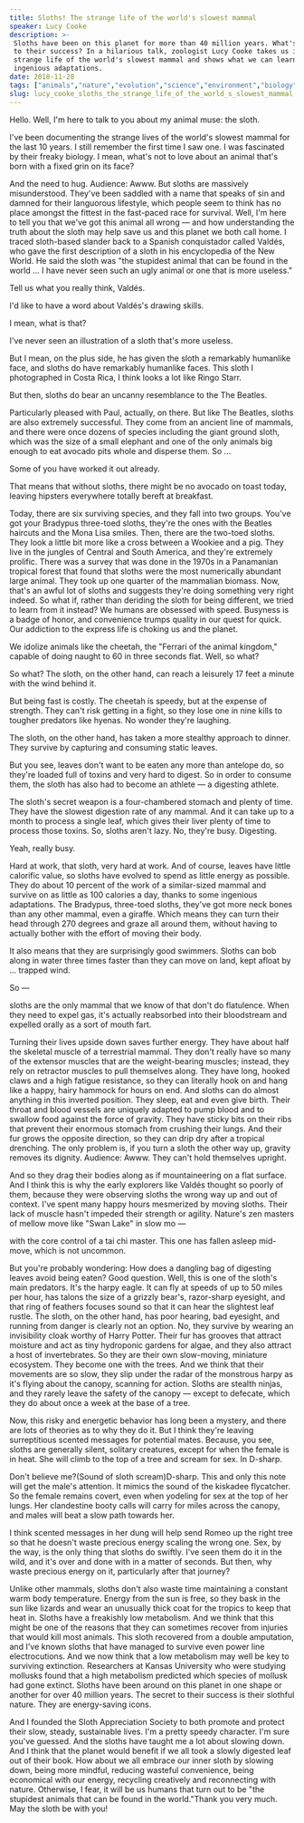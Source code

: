 ```yaml
---
title: Sloths! The strange life of the world's slowest mammal
speaker: Lucy Cooke
description: >-
 Sloths have been on this planet for more than 40 million years. What's the secret
 to their success? In a hilarious talk, zoologist Lucy Cooke takes us inside the
 strange life of the world's slowest mammal and shows what we can learn from their
 ingenious adaptations.
date: 2018-11-28
tags: ["animals","nature","evolution","science","environment","biology","life"]
slug: lucy_cooke_sloths_the_strange_life_of_the_world_s_slowest_mammal
---
```


Hello. Well, I'm here to talk to you about my animal muse: the sloth.

I've been documenting the strange lives of the world's slowest mammal for the last 10
years. I still remember the first time I saw one. I was fascinated by their freaky
biology. I mean, what's not to love about an animal that's born with a fixed grin on its
face?

And the need to hug. Audience: Awww. But sloths are massively misunderstood. They've been
saddled with a name that speaks of sin and damned for their languorous lifestyle, which
people seem to think has no place amongst the fittest in the fast-paced race for survival.
Well, I'm here to tell you that we've got this animal all wrong — and how understanding
the truth about the sloth may help save us and this planet we both call home. I traced
sloth-based slander back to a Spanish conquistador called Valdés, who gave the first
description of a sloth in his encyclopedia of the New World. He said the sloth was "the
stupidest animal that can be found in the world ... I have never seen such an ugly animal
or one that is more useless."

Tell us what you really think, Valdés.

I'd like to have a word about Valdés's drawing skills.

I mean, what is that?

I've never seen an illustration of a sloth that's more useless.

But I mean, on the plus side, he has given the sloth a remarkably humanlike face, and
sloths do have remarkably humanlike faces. This sloth I photographed in Costa Rica, I
think looks a lot like Ringo Starr.

But then, sloths do bear an uncanny resemblance to the The Beatles.

Particularly pleased with Paul, actually, on there. But like The Beatles, sloths are also
extremely successful. They come from an ancient line of mammals, and there were once
dozens of species including the giant ground sloth, which was the size of a small elephant
and one of the only animals big enough to eat avocado pits whole and disperse them. So ... 

Some of you have worked it out already.

That means that without sloths, there might be no avocado on toast today, leaving hipsters
everywhere totally bereft at breakfast.

Today, there are six surviving species, and they fall into two groups. You've got your
Bradypus three-toed sloths, they're the ones with the Beatles haircuts and the Mona Lisa
smiles. Then, there are the two-toed sloths. They look a little bit more like a cross
between a Wookiee and a pig. They live in the jungles of Central and South America, and
they're extremely prolific. There was a survey that was done in the 1970s in a Panamanian
tropical forest that found that sloths were the most numerically abundant large animal.
They took up one quarter of the mammalian biomass. Now, that's an awful lot of sloths and
suggests they're doing something very right indeed. So what if, rather than deriding the
sloth for being different, we tried to learn from it instead? We humans are obsessed with
speed. Busyness is a badge of honor, and convenience trumps quality in our quest for
quick. Our addiction to the express life is choking us and the planet.

We idolize animals like the cheetah, the "Ferrari of the animal kingdom," capable of doing
naught to 60 in three seconds flat. Well, so what?

So what? The sloth, on the other hand, can reach a leisurely 17 feet a minute with the
wind behind it.

But being fast is costly. The cheetah is speedy, but at the expense of strength. They
can't risk getting in a fight, so they lose one in nine kills to tougher predators like
hyenas. No wonder they're laughing.

The sloth, on the other hand, has taken a more stealthy approach to dinner. They survive
by capturing and consuming static leaves.

But you see, leaves don't want to be eaten any more than antelope do, so they're loaded
full of toxins and very hard to digest. So in order to consume them, the sloth has also
had to become an athlete — a digesting athlete.

The sloth's secret weapon is a four-chambered stomach and plenty of time. They have the
slowest digestion rate of any mammal. And it can take up to a month to process a single
leaf, which gives their liver plenty of time to process those toxins. So, sloths aren't
lazy. No, they're busy. Digesting.

Yeah, really busy.

Hard at work, that sloth, very hard at work. And of course, leaves have little calorific
value, so sloths have evolved to spend as little energy as possible. They do about 10
percent of the work of a similar-sized mammal and survive on as little as 100 calories a
day, thanks to some ingenious adaptations. The Bradypus, three-toed sloths, they've got
more neck bones than any other mammal, even a giraffe. Which means they can turn their
head through 270 degrees and graze all around them, without having to actually bother with
the effort of moving their body.

It also means that they are surprisingly good swimmers. Sloths can bob along in water
three times faster than they can move on land, kept afloat by ... trapped
wind.

So —

sloths are the only mammal that we know of that don't do flatulence. When they need to
expel gas, it's actually reabsorbed into their bloodstream and expelled orally as a sort
of mouth fart.

Turning their lives upside down saves further energy. They have about half the skeletal
muscle of a terrestrial mammal. They don't really have so many of the extensor muscles
that are the weight-bearing muscles; instead, they rely on retractor muscles to pull
themselves along. They have long, hooked claws and a high fatigue resistance, so they can
literally hook on and hang like a happy, hairy hammock for hours on end. And sloths can do
almost anything in this inverted position. They sleep, eat and even give birth. Their
throat and blood vessels are uniquely adapted to pump blood and to swallow food against
the force of gravity. They have sticky bits on their ribs that prevent their enormous
stomach from crushing their lungs. And their fur grows the opposite direction, so they can
drip dry after a tropical drenching. The only problem is, if you turn a sloth the other
way up, gravity removes its dignity. Audience: Awww. They can't hold themselves
upright.

And so they drag their bodies along as if mountaineering on a flat surface. And I think
this is why the early explorers like Valdés thought so poorly of them, because they were
observing sloths the wrong way up and out of context. I've spent many happy hours
mesmerized by moving sloths. Their lack of muscle hasn't impeded their strength or
agility. Nature's zen masters of mellow move like "Swan Lake" in slow mo
—

with the core control of a tai chi master. This one has fallen asleep mid-move, which is
not uncommon.

But you're probably wondering: How does a dangling bag of digesting leaves avoid being
eaten? Good question. Well, this is one of the sloth's main predators. It's the harpy
eagle. It can fly at speeds of up to 50 miles per hour, has talons the size of a grizzly
bear's, razor-sharp eyesight, and that ring of feathers focuses sound so that it can hear
the slightest leaf rustle. The sloth, on the other hand, has poor hearing, bad eyesight,
and running from danger is clearly not an option. No, they survive by wearing an
invisibility cloak worthy of Harry Potter. Their fur has grooves that attract moisture and
act as tiny hydroponic gardens for algae, and they also attract a host of invertebrates.
So they are their own slow-moving, miniature ecosystem. They become one with the trees.
And we think that their movements are so slow, they slip under the radar of the monstrous
harpy as it's flying about the canopy, scanning for action. Sloths are stealth ninjas, and
they rarely leave the safety of the canopy — except to defecate, which they do about once
a week at the base of a tree.

Now, this risky and energetic behavior has long been a mystery, and there are lots of
theories as to why they do it. But I think they're leaving surreptitious scented messages
for potential mates. Because, you see, sloths are generally silent, solitary creatures,
except for when the female is in heat. She will climb to the top of a tree and scream for
sex. In D-sharp.

Don't believe me?(Sound of sloth scream)D-sharp. This and only this note will get the
male's attention. It mimics the sound of the kiskadee flycatcher. So the female remains
covert, even when yodeling for sex at the top of her lungs. Her clandestine booty calls
will carry for miles across the canopy, and males will beat a slow path towards
her.

I think scented messages in her dung will help send Romeo up the right tree so that he
doesn't waste precious energy scaling the wrong one. Sex, by the way, is the only thing
that sloths do swiftly. I've seen them do it in the wild, and it's over and done with in a
matter of seconds. But then, why waste precious energy on it, particularly after that
journey?

Unlike other mammals, sloths don't also waste time maintaining a constant warm body
temperature. Energy from the sun is free, so they bask in the sun like lizards and wear an
unusually thick coat for the tropics to keep that heat in. Sloths have a freakishly low
metabolism. And we think that this might be one of the reasons that they can sometimes
recover from injuries that would kill most animals. This sloth recovered from a double
amputation, and I've known sloths that have managed to survive even power line
electrocutions. And we now think that a low metabolism may well be key to surviving
extinction. Researchers at Kansas University who were studying mollusks found that a high
metabolism predicted which species of mollusk had gone extinct. Sloths have been around on
this planet in one shape or another for over 40 million years. The secret to their success
is their slothful nature. They are energy-saving icons.

And I founded the Sloth Appreciation Society to both promote and protect their slow,
steady, sustainable lives. I'm a pretty speedy character. I'm sure you've guessed. And the
sloths have taught me a lot about slowing down. And I think that the planet would benefit
if we all took a slowly digested leaf out of their book. How about we all embrace our inner
sloth by slowing down, being more mindful, reducing wasteful convenience, being economical
with our energy, recycling creatively and reconnecting with nature. Otherwise, I fear, it
will be us humans that turn out to be "the stupidest animals that can be found in the
world."Thank you very much. May the sloth be with you!

<!--
ad_duration=3.33
comment_count=11
event="TEDWomen 2018"
external_start_time=0
has_talk_citation=1
intro_duration=11.82
is_subtitle_required="False"
is_talk_featured="True"
language="en"
language_swap="False"
native_language="en"
number_of_related_talks=6
number_of_speakers=1
number_of_subtitled_videos=25
number_of_tags=7
number_of_talk_download_languages=25
number_of_talk_more_resources=2
number_of_talk_recommendations=1
number_of_talks_take_actions=3
post_ad_duration=0.83
published_timestamp="2019-05-21 14:46:14"
recording_date="2018-11-28"
speaker_description="Zoologist, author, explorer"
speaker_is_published=1
speaker_name="Lucy Cooke"
talk_name="Sloths! The strange life of the world's slowest mammal"
talk_recommendations_blurb="More resources curated by Lucy Cooke"
talks_tags=["animals","nature","evolution","science","environment","biology","life"]
url_photo_speaker="https://pe.tedcdn.com/images/ted/61b49ffe87597bc2dad84372d615a717ed1d62a2_254x191.jpg"
url_photo_talk="https://s3.amazonaws.com/talkstar-photos/uploads/9344c9f3-70a8-4774-a0bc-c9262a0dd621/LucyCooke_2018W-embed.jpg"
url_webpage="https://www.ted.com/talks/lucy_cooke_sloths_the_strange_life_of_the_world_s_slowest_mammal"
video_type_name="TED Stage Talk"
-->